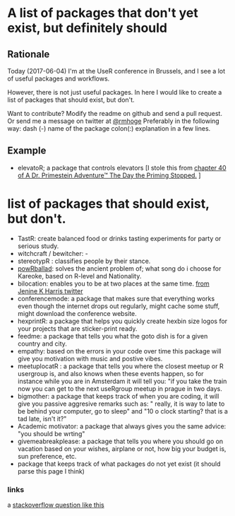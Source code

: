 # A list of packages that don't yet exist, but definitely should

## Rationale

Today (2017-06-04) I'm at the UseR conference in Brussels, and I see a lot of useful packages and workflows.

However, there is not just useful packages. In here I would like to create a list of packages that should exist, but don't.

Want to contribute? Modify the readme on github and send a pull request. 
Or send me a message on twitter at [@rmhoge](https://twitter.com/RMHoge)
Preferably in the following way: dash (-) name of the package colon(:) explanation in a few lines.

## Example

- elevatoR; a package that controls elevators [I stole this from [chapter 40 of A Dr. Primestein Adventure™ The Day the Priming Stopped.](http://www.psi-chology.com/the-day-the-priming-stopped/) ]

# list of packages that should exist, but don't.

- TastR: create balanced food or drinks tasting experiments for party or serious study.
- witchcraft / bewitcher: -
- stereotypR : classifies people by their stance. 
- [powRballad](https://github.com/Reoke/powrballad): solves the ancient problem of; what song do i choose for Kareoke, based on R-level and Nationality.
- bilocation: enables you to be at two places at the same time. [from Jenine K Harris twitter](https://twitter.com/jenineharris/status/882875745399427072)
- conferencemode: a package that makes sure that everything works even though the internet drops out regularly, might cache some stuff, might download the conference website. 
- hexprintR: a package that helps you quickly create hexbin size logos for your projects that are sticker-print ready.
- feedme: a package that tells you what the goto dish is for a given country and city.
- empathy: based on the errors in your code over time this package will give you motivation with music and postive vibes.
- meetuplocatR : a package that tells you where the closest meetup or R usergroup is, and also knows when these events happen, so for instance while you are in Amsterdam it will tell you: "if you take the train now you can get to the next useRgroup meetup in prague in two days.
- bigmother: a package that keeps track of when you are coding, it will give you passive aggresive remarks such as: " really, it is way to late to be behind your computer, go to sleep" and "10 o clock starting? that is a tad late, isn't it?"
- Academic motivator: a package that always gives you the same advice: "you should be wrting"
- givemeabreakplease: a package that tells you where you should go on vacation based on your wishes, airplane or not, how big your budget is, sun preference, etc. 
- package that keeps track of what packages do not yet exist (it should parse this page I think)


### links
a [stackoverflow question like this](https://stackoverflow.com/questions/1708934/what-useful-r-package-doesnt-currently-exist)


